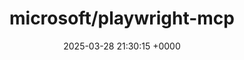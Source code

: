 ---
title: "microsoft/playwright-mcp"
link: "https://github.com/microsoft/playwright-mcp"
date: "2025-03-28 21:30:15 +0000"
description: "Playwright MCP server"
category: "github"
---